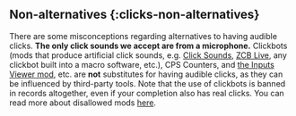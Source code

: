 ## Non-alternatives {:clicks-non-alternatives}

There are some misconceptions regarding alternatives to having audible clicks. **The only click sounds we accept are from a microphone.** Clickbots (mods that produce artificial click sounds, e.g. [Click Sounds](https://geode-sdk.org/mods/beat.click-sound), [ZCB Live](https://geode-sdk.org/mods/zeozeozeo.zcblive), any clickbot built into a macro software, etc.), CPS Counters, and [the Inputs Viewer mod](https://geode-sdk.org/mods/khronophobia.inputs_viewer), etc. are **not** substitutes for having audible clicks, as they can be influenced by third-party tools. Note that the use of clickbots is banned in records altogether, even if your completion also has real clicks. You can read more about disallowed mods [here](#modding).